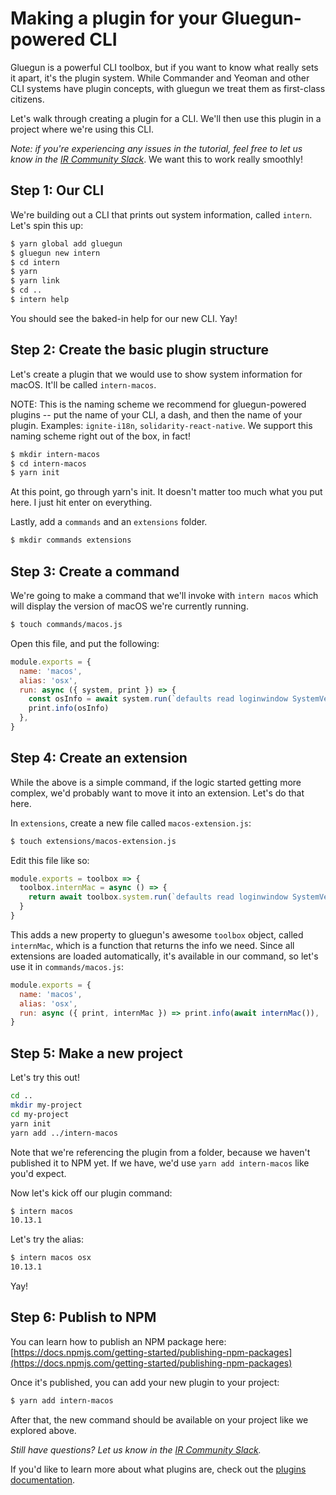 # Making a plugin for your Gluegun-powered CLI

Gluegun is a powerful CLI toolbox, but if you want to know what really sets it apart, it's the plugin system. While Commander and Yeoman and other CLI systems have plugin concepts, with gluegun we treat them as first-class citizens.

Let's walk through creating a plugin for a CLI. We'll then use this plugin in a project where we're using this CLI.

_Note: if you're experiencing any issues in the tutorial, feel free to let us know in the [IR Community Slack](https://community.infinite.red)_. We want this to work really smoothly!

## Step 1: Our CLI

We're building out a CLI that prints out system information, called `intern`. Let's spin this up:

```bash
$ yarn global add gluegun
$ gluegun new intern
$ cd intern
$ yarn
$ yarn link
$ cd ..
$ intern help
```

You should see the baked-in help for our new CLI. Yay!

## Step 2: Create the basic plugin structure

Let's create a plugin that we would use to show system information for macOS. It'll be called `intern-macos`.

NOTE: This is the naming scheme we recommend for gluegun-powered plugins -- put the name of your CLI, a dash, and then the name of your plugin. Examples: `ignite-i18n`, `solidarity-react-native`. We support this naming scheme right out of the box, in fact!

```bash
$ mkdir intern-macos
$ cd intern-macos
$ yarn init
```

At this point, go through yarn's init. It doesn't matter too much what you put here. I just hit enter on everything.

Lastly, add a `commands` and an `extensions` folder.

```bash
$ mkdir commands extensions
```

## Step 3: Create a command

We're going to make a command that we'll invoke with `intern macos` which will display the version of macOS we're currently running.

```bash
$ touch commands/macos.js
```

Open this file, and put the following:

```js
module.exports = {
  name: 'macos',
  alias: 'osx',
  run: async ({ system, print }) => {
    const osInfo = await system.run(`defaults read loginwindow SystemVersionStampAsString`)
    print.info(osInfo)
  },
}
```

## Step 4: Create an extension

While the above is a simple command, if the logic started getting more complex, we'd probably want to move it into an extension. Let's do that here.

In `extensions`, create a new file called `macos-extension.js`:

```bash
$ touch extensions/macos-extension.js
```

Edit this file like so:

```js
module.exports = toolbox => {
  toolbox.internMac = async () => {
    return await toolbox.system.run(`defaults read loginwindow SystemVersionStampAsString`)
  }
}
```

This adds a new property to gluegun's awesome `toolbox` object, called `internMac`, which is a function that returns the info we need. Since all extensions are loaded automatically, it's available in our command, so let's use it in `commands/macos.js`:

```js
module.exports = {
  name: 'macos',
  alias: 'osx',
  run: async ({ print, internMac }) => print.info(await internMac()),
}
```

## Step 5: Make a new project

Let's try this out!

```bash
cd ..
mkdir my-project
cd my-project
yarn init
yarn add ../intern-macos
```

Note that we're referencing the plugin from a folder, because we haven't published it to NPM yet. If we have, we'd use `yarn add intern-macos` like you'd expect.

Now let's kick off our plugin command:

```bash
$ intern macos
10.13.1
```

Let's try the alias:

```bash
$ intern macos osx
10.13.1
```

Yay!

## Step 6: Publish to NPM

You can learn how to publish an NPM package here: [https://docs.npmjs.com/getting-started/publishing-npm-packages](https://docs.npmjs.com/getting-started/publishing-npm-packages)

Once it's published, you can add your new plugin to your project:

```bash
$ yarn add intern-macos
```

After that, the new command should be available on your project like we explored above.

_Still have questions? Let us know in the [IR Community Slack](https://community.infinite.red)._

If you'd like to learn more about what plugins are, check out the [plugins documentation](./plugins.md).
